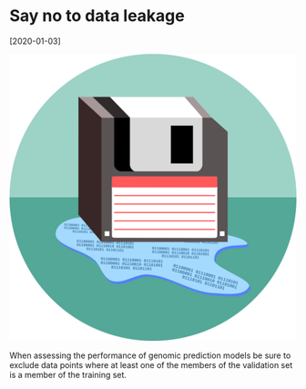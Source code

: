 # Say no to data leakage

[2020-01-03]

![](/img/2020-01-03.png)

When assessing the performance of genomic prediction models be sure to exclude data points where at least one of the members of the validation set is a member of the training set.